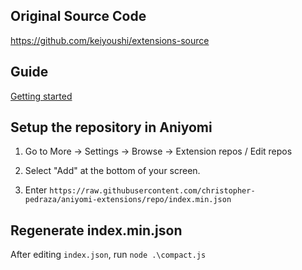 ## Original Source Code

https://github.com/keiyoushi/extensions-source

## Guide

[Getting started](https://keiyoushi.github.io/docs/guides/getting-started#adding-the-extension-repo)

## Setup the repository in Aniyomi

1. Go to More -> Settings -> Browse -> Extension repos / Edit repos

2. Select "Add" at the bottom of your screen.

3. Enter `https://raw.githubusercontent.com/christopher-pedraza/aniyomi-extensions/repo/index.min.json`

## Regenerate index.min.json

After editing `index.json`, run `node .\compact.js`
